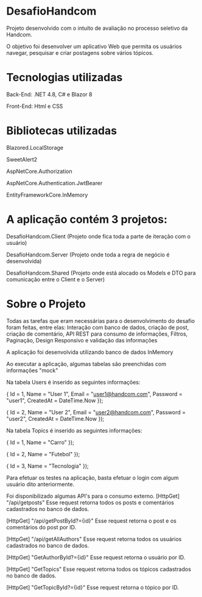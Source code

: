 # DesafioHandcom

Projeto desenvolvido com o intuíto de avaliação no processo seletivo da Handcom.

O objetivo foi desenvolver um aplicativo Web que permita os usuários navegar, pesquisar e criar postagens sobre vários tópicos.

# Tecnologias utilizadas

  Back-End: .NET 4.8, C# e Blazor 8
  
  Front-End: Html e CSS

# Bibliotecas utilizadas

  Blazored.LocalStorage
  
  SweetAlert2
  
  AspNetCore.Authorization
  
  AspNetCore.Authentication.JwtBearer
  
  EntityFrameworkCore.InMemory

# A aplicação contém 3 projetos:

  DesafioHandcom.Client (Projeto onde fica toda a parte de iteração com o usuário)
  
  DesafioHandcom.Server (Projeto onde toda a regra de negócio é desenvolvida)
  
  DesafioHandcom.Shared (Projeto onde está alocado os Models e DTO para comunicação entre o Client e o Server)

# Sobre o Projeto

Todas as tarefas que eram necessárias para o desenvolvimento do desafio foram feitas, entre elas:
Interação com banco de dados, criação de post, criação de comentário, API REST para consumo de informações, Filtros, Paginação, Design Responsivo e validação das informações

A aplicação foi desenvolvida utilizando banco de dados InMemory

Ao executar a aplicação, algumas tabelas são preenchidas com informações "mock"

Na tabela Users é inserido as seguintes informações:

{ Id = 1, Name = "User 1", Email = "user1@handcom.com", Password = "user1", CreatedAt = DateTime.Now });

{ Id = 2, Name = "User 2", Email = "user2@handcom.com", Password = "user2", CreatedAt = DateTime.Now });
 
Na tabela Topics é inserido as seguintes informações:

{ Id = 1, Name = "Carro" });

{ Id = 2, Name = "Futebol" });

{ Id = 3, Name = "Tecnologia" });

Para efetuar os testes na aplicação, basta efetuar o login com algum usuário dito anteriormente.

Foi disponibilizado algumas API's para o consumo externo.
[HttpGet]
"/api/getposts" Esse request retorna todos os posts e comentários cadastrados no banco de dados.

[HttpGet]
"/api/getPostById?={id}" Esse request retorna o post e os comentários do post por ID.

[HttpGet]
"/api/getAllAuthors" Esse request retorna todos os usuários cadastrados no banco de dados.

[HttpGet]
"GetAuthorById?={id}" Esse request retorna o usuário por ID.

[HttpGet]
"GetTopics" Esse request retorna todos os tópicos cadastrados no banco de dados.

[HttpGet]
"GetTopicById?={id}" Esse request retorna o tópico por ID.


